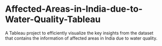 # Affected-Areas-in-India-due-to-Water-Quality-Tableau
A Tableau project to efficiently visualize the key insights from the dataset that contains the information of affected areas in India due to water quality.
